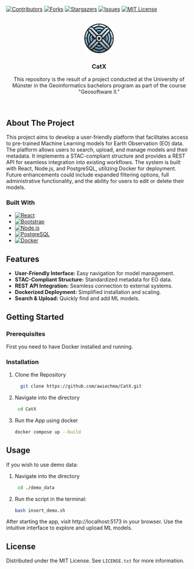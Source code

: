 <a id="readme-top"></a>

<!-- PROJECT SHIELDS -->

[![Contributors][contributors-shield]][contributors-url]
[![Forks][forks-shield]][forks-url]
[![Stargazers][stars-shield]][stars-url]
[![Issues][issues-shield]][issues-url]
[![MIT License][license-shield]][license-url]



<!-- PROJECT LOGO -->
<br />
<div align="center">
  <a href="https://github.com/awiechma/CatX">
    <img src="frontend/react/public/CatX_Logo.png" alt="Logo" width="80" height="80">
  </a>

  <h3 align="center">CatX</h3>

  <p align="center">
    This repository is the result of a project conducted at the University of Münster in the Geoinformatics bachelors program as part of the course "Geosoftware II."
    <br />
    <br />
    <br />
    
  </p>
</div>

<!-- ABOUT THE PROJECT -->
## About The Project

This project aims to develop a user-friendly platform that facilitates access to pre-trained Machine Learning models for Earth Observation (EO) data. The platform allows users to search, upload, and manage models and their metadata. It implements a STAC-compliant structure and provides a REST API for seamless integration into existing workflows. The system is built with React, Node.js, and PostgreSQL, utilizing Docker for deployment. Future enhancements could include expanded filtering options, full administrative functionality, and the ability for users to edit or delete their models.



### Built With
* [![React][React.js]][React-url]
* [![Bootstrap][Bootstrap.com]][Bootstrap-url]
* [![Node.js][Node.js]][Node-url]
* [![PostgreSQL][PostgreSQL]][PostgreSQL-url]
* [![Docker][Docker]][Docker-url]


## Features
- **User-Friendly Interface:** Easy navigation for model management.
- **STAC-Compliant Structure:** Standardized metadata for EO data.
- **REST API Integration:** Seamless connection to external systems.
- **Dockerized Deployment:** Simplified installation and scaling.
- **Search & Upload:** Quickly find and add ML models.


<!-- GETTING STARTED -->
## Getting Started

### Prerequisites

First you need to have Docker installed and running.

### Installation

1. Clone the Repository
   ```sh
     git clone https://github.com/awiechma/CatX.git
   ```
2. Navigate into the directory
   ```sh
    cd CatX
   ```
 
3. Run the App using docker
    ```sh
    docker compose up --build
   ```


<!-- USAGE EXAMPLES -->
## Usage

If you wish to use demo data:

1. Navigate into the directory
   ```sh
    cd ./demo_data
   ```
 
2. Run the script in the terminal:
    ```sh
    bash insert_demo.sh
   ```

After starting the app, visit http://localhost:5173 in your browser. Use the intuitive interface to explore and upload ML models.


<!-- LICENSE -->
## License

Distributed under the MIT License. See `LICENSE.txt` for more information.


[contributors-shield]: https://img.shields.io/github/contributors/awiechma/CatX.svg?style=for-the-badge
[contributors-url]: https://github.com/awiechma/CatX/graphs/contributors
[forks-shield]: https://img.shields.io/github/forks/awiechma/CatX.svg?style=for-the-badge
[forks-url]: https://github.com/awiechma/CatX/network/members
[stars-shield]: https://img.shields.io/github/stars/awiechma/CatX.svg?style=for-the-badge
[stars-url]: https://github.com/awiechma/CatX/stargazers
[issues-shield]: https://img.shields.io/github/issues/awiechma/CatX.svg?style=for-the-badge
[issues-url]: https://github.com/awiechma/CatX/issues
[license-shield]: https://img.shields.io/github/license/awiechma/Catx?style=for-the-badge
[license-url]: LICENSE
[React.js]: https://img.shields.io/badge/React-20232A?style=for-the-badge&logo=react&logoColor=61DAFB
[React-url]: https://reactjs.org/
[Bootstrap.com]: https://img.shields.io/badge/Bootstrap-563D7C?style=for-the-badge&logo=bootstrap&logoColor=white
[Bootstrap-url]: https://getbootstrap.com
[Node.js]: https://img.shields.io/badge/Node.js-339933?style=for-the-badge&logo=node.js&logoColor=white
[Node-url]: https://nodejs.org/
[PostgreSQL]: https://img.shields.io/badge/PostgreSQL-336791?style=for-the-badge&logo=postgresql&logoColor=white
[PostgreSQL-url]: https://www.postgresql.org/
[Docker]: https://img.shields.io/badge/Docker-2496ED?style=for-the-badge&logo=docker&logoColor=white
[Docker-url]: https://www.docker.com/
